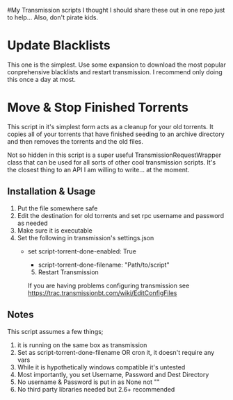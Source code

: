 #My Transmission scripts
I thought I should share these out in one repo just to help... Also, don't pirate kids.


# Update Blacklists
This one is the simplest. Use some expansion to download the most popular conprehensive blacklists and restart transmission. I recommend only doing this once a day at most.


# Move & Stop Finished Torrents
This script in it's simplest form acts as a cleanup for your old torrents.
It copies all of your torrents that have finished seeding to an archive directory and then removes the torrents and the old files.

Not so hidden in this script is a super useful TransmissionRequestWrapper class that can be used for all sorts of other cool transmission scripts. It's the closest thing to an API I am willing to write... at the moment.


## Installation & Usage
1. Put the file somewhere safe
2. Edit the destination for old torrents and set rpc username and password as needed
3. Make sure it is executable
4. Set the following in transmission's settings.json
    - set script-torrent-done-enabled: True
        - script-torrent-done-filename: "Path/to/script"
        5. Restart Transmission

        If you are having problems configuring transmission see https://trac.transmissionbt.com/wiki/EditConfigFiles

## Notes
This script assumes a few things;

1. it is running on the same box as transmission
2. Set as script-torrent-done-filename OR cron it, it doesn't require any vars
3. While it is hypothetically windows compatible it's untested
4. Most importantly, you set Username, Password and Dest Directory
5. No username & Password is put in as None not ""
6. No third party libraries needed but 2.6+ recommended
